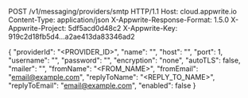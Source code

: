 POST /v1/messaging/providers/smtp HTTP/1.1
Host: cloud.appwrite.io
Content-Type: application/json
X-Appwrite-Response-Format: 1.5.0
X-Appwrite-Project: 5df5acd0d48c2
X-Appwrite-Key: 919c2d18fb5d4...a2ae413da83346ad2

{
  "providerId": "<PROVIDER_ID>",
  "name": "<NAME>",
  "host": "<HOST>",
  "port": 1,
  "username": "<USERNAME>",
  "password": "<PASSWORD>",
  "encryption": "none",
  "autoTLS": false,
  "mailer": "<MAILER>",
  "fromName": "<FROM_NAME>",
  "fromEmail": "email@example.com",
  "replyToName": "<REPLY_TO_NAME>",
  "replyToEmail": "email@example.com",
  "enabled": false
}
